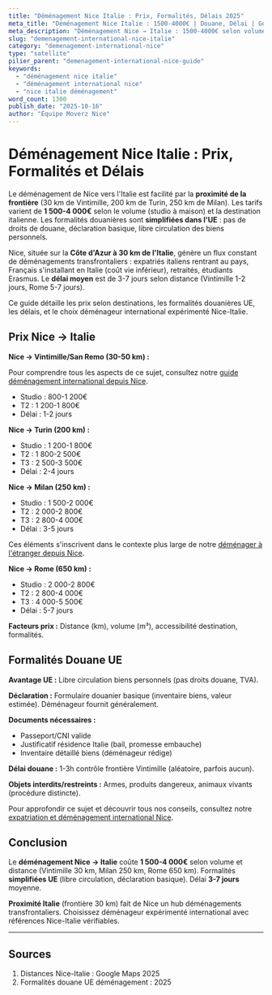 ```yaml
---
title: "Déménagement Nice Italie : Prix, Formalités, Délais 2025"
meta_title: "Déménagement Nice Italie : 1500-4000€ | Douane, Délai | Guide"
meta_description: "Déménagement Nice → Italie : 1500-4000€ selon volume/distance. Frontière 30 km, douane UE simplifiée, délai 3-7 jours. Rome, Milan, Turin. Guide."
slug: "demenagement-international-nice-italie"
category: "demenagement-international-nice"
type: "satellite"
pilier_parent: "demenagement-international-nice-guide"
keywords:
  - "déménagement nice italie"
  - "déménagement international nice"
  - "nice italie déménagement"
word_count: 1300
publish_date: "2025-10-16"
author: "Équipe Moverz Nice"
---
```


# Déménagement Nice Italie : Prix, Formalités et Délais

Le déménagement de Nice vers l'Italie est facilité par la **proximité de la frontière** (30 km de Vintimille, 200 km de Turin, 250 km de Milan). Les tarifs varient de **1 500-4 000€** selon le volume (studio à maison) et la destination italienne. Les formalités douanières sont **simplifiées dans l'UE** : pas de droits de douane, déclaration basique, libre circulation des biens personnels.

Nice, située sur la **Côte d'Azur à 30 km de l'Italie**, génère un flux constant de déménagements transfrontaliers : expatriés italiens rentrant au pays, Français s'installant en Italie (coût vie inférieur), retraités, étudiants Erasmus. Le **délai moyen** est de 3-7 jours selon distance (Vintimille 1-2 jours, Rome 5-7 jours).

Ce guide détaille les prix selon destinations, les formalités douanières UE, les délais, et le choix déménageur international expérimenté Nice-Italie.

## Prix Nice → Italie

**Nice → Vintimille/San Remo (30-50 km) :**

Pour comprendre tous les aspects de ce sujet, consultez notre [guide déménagement international depuis Nice](/blog/international/demenagement-international-nice-guide).

- Studio : 800-1 200€
- T2 : 1 200-1 800€
- Délai : 1-2 jours

**Nice → Turin (200 km) :**
- Studio : 1 200-1 800€
- T2 : 1 800-2 500€
- T3 : 2 500-3 500€
- Délai : 2-4 jours

**Nice → Milan (250 km) :**
- Studio : 1 500-2 000€
- T2 : 2 000-2 800€
- T3 : 2 800-4 000€
- Délai : 3-5 jours


Ces éléments s'inscrivent dans le contexte plus large de notre [déménager à l'étranger depuis Nice](/blog/international/demenagement-international-nice-guide).

**Nice → Rome (650 km) :**
- Studio : 2 000-2 800€
- T2 : 2 800-4 000€
- T3 : 4 000-5 500€
- Délai : 5-7 jours

**Facteurs prix :** Distance (km), volume (m³), accessibilité destination, formalités.

## Formalités Douane UE

**Avantage UE :** Libre circulation biens personnels (pas droits douane, TVA).

**Déclaration :** Formulaire douanier basique (inventaire biens, valeur estimée). Déménageur fournit généralement.

**Documents nécessaires :**
- Passeport/CNI valide
- Justificatif résidence Italie (bail, promesse embauche)
- Inventaire détaillé biens (déménageur rédige)

**Délai douane :** 1-3h contrôle frontière Vintimille (aléatoire, parfois aucun).

**Objets interdits/restreints :** Armes, produits dangereux, animaux vivants (procédure distincte).


Pour approfondir ce sujet et découvrir tous nos conseils, consultez notre [expatriation et déménagement international Nice](/blog/international/demenagement-international-nice-guide).

## Conclusion

Le **déménagement Nice → Italie** coûte **1 500-4 000€** selon volume et distance (Vintimille 30 km, Milan 250 km, Rome 650 km). Formalités **simplifiées UE** (libre circulation, déclaration basique). Délai **3-7 jours** moyenne.

**Proximité Italie** (frontière 30 km) fait de Nice un hub déménagements transfrontaliers. Choisissez déménageur expérimenté international avec références Nice-Italie vérifiables.

---

## Sources

1. Distances Nice-Italie : Google Maps 2025
2. Formalités douane UE déménagement : 2025


